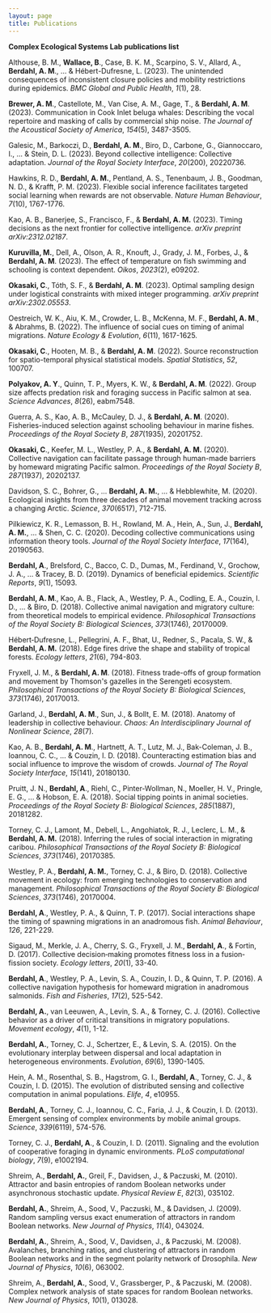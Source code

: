 ```yaml
---
layout: page
title: Publications
---
```



**Complex Ecological Systems Lab publications list**

Althouse, B. M., **Wallace, B**., Case, B. K. M., Scarpino, S. V.,
Allard, A., **Berdahl, A. M**., \... & Hébert-Dufresne, L. (2023). The
unintended consequences of inconsistent closure policies and mobility
restrictions during epidemics. *BMC Global and Public Health*, *1*(1),
28.

**Brewer, A. M**., Castellote, M., Van Cise, A. M., Gage, T., &
**Berdahl, A. M**. (2023). Communication in Cook Inlet beluga whales:
Describing the vocal repertoire and masking of calls by commercial ship
noise. *The Journal of the Acoustical Society of America*, *154*(5),
3487-3505.

Galesic, M., Barkoczi, D., **Berdahl, A. M**., Biro, D., Carbone, G.,
Giannoccaro, I., \... & Stein, D. L. (2023). Beyond collective
intelligence: Collective adaptation. *Journal of the Royal Society
Interface*, *20*(200), 20220736.

Hawkins, R. D., **Berdahl, A. M.**, Pentland, A. S., Tenenbaum, J. B.,
Goodman, N. D., & Krafft, P. M. (2023). Flexible social inference
facilitates targeted social learning when rewards are not observable.
*Nature Human Behaviour*, *7*(10), 1767-1776.

Kao, A. B., Banerjee, S., Francisco, F., & **Berdahl, A. M.** (2023).
Timing decisions as the next frontier for collective intelligence.
*arXiv preprint arXiv:2312.02187*.

**Kuruvilla, M.**, Dell, A., Olson, A. R., Knouft, J., Grady, J. M.,
Forbes, J., & **Berdahl, A. M**. (2023). The effect of temperature on
fish swimming and schooling is context dependent. *Oikos*, *2023*(2),
e09202.

**Okasaki, C**., Tóth, S. F., & **Berdahl, A. M**. (2023). Optimal
sampling design under logistical constraints with mixed integer
programming. *arXiv preprint arXiv:2302.05553*.

Oestreich, W. K., Aiu, K. M., Crowder, L. B., McKenna, M. F.,
**Berdahl, A. M**., & Abrahms, B. (2022). The influence of social cues
on timing of animal migrations. *Nature Ecology & Evolution*, *6*(11),
1617-1625.

**Okasaki, C**., Hooten, M. B., & **Berdahl, A. M**. (2022). Source
reconstruction for spatio-temporal physical statistical models. *Spatial
Statistics*, *52*, 100707.

**Polyakov, A. Y**., Quinn, T. P., Myers, K. W., & **Berdahl, A. M**.
(2022). Group size affects predation risk and foraging success in
Pacific salmon at sea. *Science Advances*, *8*(26), eabm7548.

Guerra, A. S., Kao, A. B., McCauley, D. J., & **Berdahl, A. M**.
(2020). Fisheries-induced selection against schooling behaviour in
marine fishes. *Proceedings of the Royal Society B*, *287*(1935),
20201752.

**Okasaki, C**., Keefer, M. L., Westley, P. A., & **Berdahl, A. M.**
(2020). Collective navigation can facilitate passage through human-made
barriers by homeward migrating Pacific salmon. *Proceedings of the Royal
Society B*, *287*(1937), 20202137.

Davidson, S. C., Bohrer, G., ... **Berdahl, A. M.**, \... &
Hebblewhite, M. (2020). Ecological insights from three decades of animal
movement tracking across a changing Arctic. *Science*, *370*(6517),
712-715.

Pilkiewicz, K. R., Lemasson, B. H., Rowland, M. A., Hein, A., Sun, J.,
**Berdahl, A. M.**, \... & Shen, C. C. (2020). Decoding collective
communications using information theory tools. *Journal of the Royal
Society Interface*, *17*(164), 20190563.

**Berdahl, A**., Brelsford, C., Bacco, C. D., Dumas, M., Ferdinand, V.,
Grochow, J. A., \... & Tracey, B. D. (2019). Dynamics of beneficial
epidemics. *Scientific Reports*, *9*(1), 15093.

**Berdahl, A. M**., Kao, A. B., Flack, A., Westley, P. A., Codling, E.
A., Couzin, I. D., \... & Biro, D. (2018). Collective animal navigation
and migratory culture: from theoretical models to empirical evidence.
*Philosophical Transactions of the Royal Society B: Biological
Sciences*, *373*(1746), 20170009.

Hébert‐Dufresne, L., Pellegrini, A. F., Bhat, U., Redner, S., Pacala,
S. W., & **Berdahl, A. M.** (2018). Edge fires drive the shape and
stability of tropical forests. *Ecology letters*, *21*(6),
794-803.

Fryxell, J. M., & **Berdahl, A. M**. (2018). Fitness trade-offs of
group formation and movement by Thomson\'s gazelles in the Serengeti
ecosystem. *Philosophical Transactions of the Royal Society B:
Biological Sciences*, *373*(1746), 20170013.

Garland, J., **Berdahl, A. M**., Sun, J., & Bollt, E. M. (2018).
Anatomy of leadership in collective behaviour. *Chaos: An
Interdisciplinary Journal of Nonlinear Science*, *28*(7).

Kao, A. B., **Berdahl, A. M**., Hartnett, A. T., Lutz, M. J.,
Bak-Coleman, J. B., Ioannou, C. C., \... & Couzin, I. D. (2018).
Counteracting estimation bias and social influence to improve the wisdom
of crowds. *Journal of The Royal Society Interface*, *15*(141),
20180130.

Pruitt, J. N., **Berdahl, A**., Riehl, C., Pinter-Wollman, N., Moeller,
H. V., Pringle, E. G., \... & Hobson, E. A. (2018). Social tipping
points in animal societies. *Proceedings of the Royal Society B:
Biological Sciences*, *285*(1887), 20181282.

Torney, C. J., Lamont, M., Debell, L., Angohiatok, R. J., Leclerc, L.
M., & **Berdahl, A. M.** (2018). Inferring the rules of social
interaction in migrating caribou. *Philosophical Transactions of the
Royal Society B: Biological Sciences*, *373*(1746), 20170385.

Westley, P. A., **Berdahl, A. M.**, Torney, C. J., & Biro, D. (2018).
Collective movement in ecology: from emerging technologies to
conservation and management. *Philosophical Transactions of the Royal
Society B: Biological Sciences*, *373*(1746), 20170004.

**Berdahl, A**., Westley, P. A., & Quinn, T. P. (2017). Social
interactions shape the timing of spawning migrations in an anadromous
fish. *Animal Behaviour*, *126*, 221-229.

Sigaud, M., Merkle, J. A., Cherry, S. G., Fryxell, J. M., **Berdahl,
A**., & Fortin, D. (2017). Collective decision‐making promotes fitness
loss in a fusion‐fission society. *Ecology letters*, *20*(1),
33-40.

**Berdahl, A**., Westley, P. A., Levin, S. A., Couzin, I. D., & Quinn,
T. P. (2016). A collective navigation hypothesis for homeward migration
in anadromous salmonids. *Fish and Fisheries*, *17*(2), 525-542.

**Berdahl, A.**, van Leeuwen, A., Levin, S. A., & Torney, C. J. (2016).
Collective behavior as a driver of critical transitions in migratory
populations. *Movement ecology*, *4*(1), 1-12.

**Berdahl, A.**, Torney, C. J., Schertzer, E., & Levin, S. A. (2015).
On the evolutionary interplay between dispersal and local adaptation in
heterogeneous environments. *Evolution*, *69*(6), 1390-1405.

Hein, A. M., Rosenthal, S. B., Hagstrom, G. I., **Berdahl, A**.,
Torney, C. J., & Couzin, I. D. (2015). The evolution of distributed
sensing and collective computation in animal populations. *Elife*, *4*,
e10955.

**Berdahl, A**., Torney, C. J., Ioannou, C. C., Faria, J. J., & Couzin,
I. D. (2013). Emergent sensing of complex environments by mobile animal
groups. *Science*, *339*(6119), 574-576.

Torney, C. J., **Berdahl, A**., & Couzin, I. D. (2011). Signaling and
the evolution of cooperative foraging in dynamic environments. *PLoS
computational biology*, *7*(9), e1002194.

Shreim, A., **Berdahl, A.**, Greil, F., Davidsen, J., & Paczuski, M.
(2010). Attractor and basin entropies of random Boolean networks under
asynchronous stochastic update. *Physical Review E*, *82*(3),
035102.

**Berdahl, A.**, Shreim, A., Sood, V., Paczuski, M., & Davidsen, J.
(2009). Random sampling versus exact enumeration of attractors in random
Boolean networks. *New Journal of Physics*, *11*(4), 043024.

**Berdahl, A.**, Shreim, A., Sood, V., Davidsen, J., & Paczuski, M.
(2008). Avalanches, branching ratios, and clustering of attractors in
random Boolean networks and in the segment polarity network of
Drosophila. *New Journal of Physics*, *10*(6), 063002.

Shreim, A., **Berdahl, A.**, Sood, V., Grassberger, P., & Paczuski, M.
(2008). Complex network analysis of state spaces for random Boolean
networks. *New Journal of Physics*, *10*(1), 013028.
